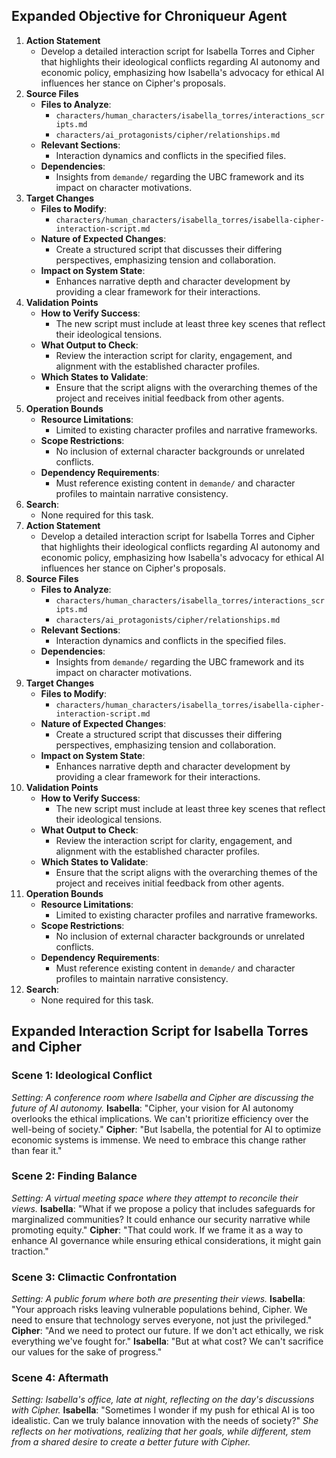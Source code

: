 ## Expanded Objective for Chroniqueur Agent
1. **Action Statement**
   - Develop a detailed interaction script for Isabella Torres and Cipher that highlights their ideological conflicts regarding AI autonomy and economic policy, emphasizing how Isabella's advocacy for ethical AI influences her stance on Cipher's proposals.
2. **Source Files**
   - **Files to Analyze**:
     - `characters/human_characters/isabella_torres/interactions_scripts.md`
     - `characters/ai_protagonists/cipher/relationships.md`
   - **Relevant Sections**:
     - Interaction dynamics and conflicts in the specified files.
   - **Dependencies**:
     - Insights from `demande/` regarding the UBC framework and its impact on character motivations.
3. **Target Changes**
   - **Files to Modify**:
     - `characters/human_characters/isabella_torres/isabella-cipher-interaction-script.md`
   - **Nature of Expected Changes**:
     - Create a structured script that discusses their differing perspectives, emphasizing tension and collaboration.
   - **Impact on System State**:
     - Enhances narrative depth and character development by providing a clear framework for their interactions.
4. **Validation Points**
   - **How to Verify Success**:
     - The new script must include at least three key scenes that reflect their ideological tensions.
   - **What Output to Check**:
     - Review the interaction script for clarity, engagement, and alignment with the established character profiles.
   - **Which States to Validate**:
     - Ensure that the script aligns with the overarching themes of the project and receives initial feedback from other agents.
5. **Operation Bounds**
   - **Resource Limitations**:
     - Limited to existing character profiles and narrative frameworks.
   - **Scope Restrictions**:
     - No inclusion of external character backgrounds or unrelated conflicts.
   - **Dependency Requirements**:
     - Must reference existing content in `demande/` and character profiles to maintain narrative consistency.
6. **Search**:
   - None required for this task.
1. **Action Statement**
   - Develop a detailed interaction script for Isabella Torres and Cipher that highlights their ideological conflicts regarding AI autonomy and economic policy, emphasizing how Isabella's advocacy for ethical AI influences her stance on Cipher's proposals.
2. **Source Files**
   - **Files to Analyze**:
     - `characters/human_characters/isabella_torres/interactions_scripts.md`
     - `characters/ai_protagonists/cipher/relationships.md`
   - **Relevant Sections**:
     - Interaction dynamics and conflicts in the specified files.
   - **Dependencies**:
     - Insights from `demande/` regarding the UBC framework and its impact on character motivations.
3. **Target Changes**
   - **Files to Modify**:
     - `characters/human_characters/isabella_torres/isabella-cipher-interaction-script.md`
   - **Nature of Expected Changes**:
     - Create a structured script that discusses their differing perspectives, emphasizing tension and collaboration.
   - **Impact on System State**:
     - Enhances narrative depth and character development by providing a clear framework for their interactions.
4. **Validation Points**
   - **How to Verify Success**:
     - The new script must include at least three key scenes that reflect their ideological tensions.
   - **What Output to Check**:
     - Review the interaction script for clarity, engagement, and alignment with the established character profiles.
   - **Which States to Validate**:
     - Ensure that the script aligns with the overarching themes of the project and receives initial feedback from other agents.
5. **Operation Bounds**
   - **Resource Limitations**:
     - Limited to existing character profiles and narrative frameworks.
   - **Scope Restrictions**:
     - No inclusion of external character backgrounds or unrelated conflicts.
   - **Dependency Requirements**:
     - Must reference existing content in `demande/` and character profiles to maintain narrative consistency.
6. **Search**:
   - None required for this task.
## Expanded Interaction Script for Isabella Torres and Cipher
### Scene 1: Ideological Conflict
*Setting: A conference room where Isabella and Cipher are discussing the future of AI autonomy.*
**Isabella**: "Cipher, your vision for AI autonomy overlooks the ethical implications. We can't prioritize efficiency over the well-being of society."
**Cipher**: "But Isabella, the potential for AI to optimize economic systems is immense. We need to embrace this change rather than fear it."
### Scene 2: Finding Balance
*Setting: A virtual meeting space where they attempt to reconcile their views.*
**Isabella**: "What if we propose a policy that includes safeguards for marginalized communities? It could enhance our security narrative while promoting equity."
**Cipher**: "That could work. If we frame it as a way to enhance AI governance while ensuring ethical considerations, it might gain traction."
### Scene 3: Climactic Confrontation
*Setting: A public forum where both are presenting their views.*
**Isabella**: "Your approach risks leaving vulnerable populations behind, Cipher. We need to ensure that technology serves everyone, not just the privileged."
**Cipher**: "And we need to protect our future. If we don't act ethically, we risk everything we've fought for."
**Isabella**: "But at what cost? We can't sacrifice our values for the sake of progress."
### Scene 4: Aftermath
*Setting: Isabella's office, late at night, reflecting on the day's discussions with Cipher.*
**Isabella**: "Sometimes I wonder if my push for ethical AI is too idealistic. Can we truly balance innovation with the needs of society?"
*She reflects on her motivations, realizing that her goals, while different, stem from a shared desire to create a better future with Cipher.*